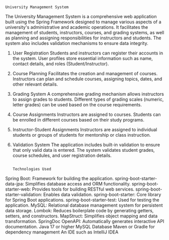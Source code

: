                                                                                          University Management System

The University Management System is a comprehensive web application built using the Spring Framework designed to manage various aspects of a university's administrative and academic operations. It facilitates the management of students, instructors, courses, and grading systems, as well as planning and assigning responsibilities for instructors and students. The system also includes validation mechanisms to ensure data integrity.


1. User Registration
Students and instructors can register their accounts in the system.
User profiles store essential information such as name, contact details, and roles (Student/Instructor).

3. Course Planning
Facilitates the creation and management of courses.
Instructors can plan and schedule courses, assigning topics, dates, and other relevant details.

5. Grading System
A comprehensive grading mechanism allows instructors to assign grades to students.
Different types of grading scales (numeric, letter grades) can be used based on the course requirements.

7. Course Assignments
Instructors are assigned to courses.
Students can be enrolled in different courses based on their study programs.

9. Instructor-Student Assignments
Instructors are assigned to individual students or groups of students for mentorship or class instruction.

10. Validation System
The application includes built-in validation to ensure that only valid data is entered.
The system validates student grades, course schedules, and user registration details.

                                                                                          Technologies Used



Spring Boot: Framework for building the application.
spring-boot-starter-data-jpa: Simplifies database access and ORM functionality.
spring-boot-starter-web: Provides tools for building RESTful web services.
spring-boot-starter-validation: Enables data validation.
spring-boot-starter: Core library for Spring Boot applications.
spring-boot-starter-test: Used for testing the application.
MySQL: Relational database management system for persistent data storage.
Lombok: Reduces boilerplate code by generating getters, setters, and constructors.
MapStruct: Simplifies object mapping and data transformation.
SpringDoc OpenAPI: Automatically generates interactive API documentation.
Java 17 or higher
MySQL Database
Maven or Gradle for dependency management
An IDE such as IntelliJ IDEA 
